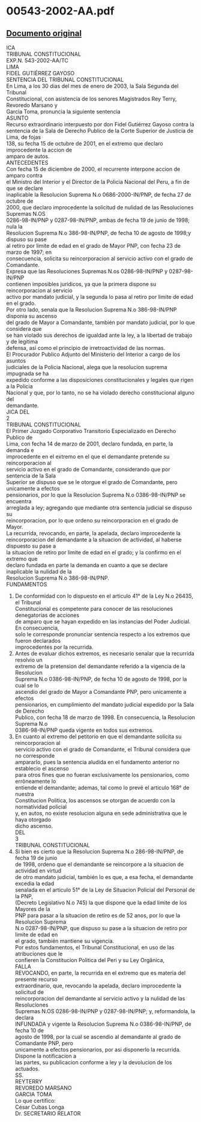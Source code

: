 
00543-2002-AA.pdf
=================
  
[Documento original](https://tc.gob.pe/jurisprudencia/2003/00543-2002-AA.pdf)  
---  
ICA  
TRIBUNAL CONSTITUCIONAL  
EXP.N. 543-2002-AA/TC  
LIMA  
FIDEL GUTIÉRREZ GAYOSO  
SENTENCIA DEL TRIBUNAL CONSTITUCIONAL  
En Lima, a los 30 dias del mes de enero de 2003, la Sala Segunda del Tribunal  
Constitucional, con asistencia de los senores Magistrados Rey Terry, Revoredo Marsano y  
Garcia Toma, pronuncia la siguiente sentencia  
ASUNTO  
Recurso extraordinario interpuesto por don Fidel Gutiérrez Gayoso contra la  
sentencia de la Sala de Derecho Publico de la Corte Superior de Justicia de Lima, de fojas  
138, su fecha 15 de octubre de 2001, en el extremo que declaro improcedente la accion de  
amparo de autos.  
ANTECEDENTES  
Con fecha 15 de diciembre de 2000, el recurrente interpone accion de amparo contra  
el Ministro del Interior y el Director de la Policia Nacional del Peru, a fin de que se declare  
inaplicable la Resolucion Suprema N.o 0686-2000-IN/PNP, de fecha 27 de octubre de  
2000, que declaro improcedente la solicitud de nulidad de las Resoluciones Supremas N.OS  
0286-98-IN/PNP y 0287-98-IN/PNP, ambas de fecha 19 de junio de 1998; nula la  
Resolucion Suprema N.o 386-98-IN/PNP, de fecha 10 de agosto de 1998;y dispuso su pase  
al retiro por limite de edad en el grado de Mayor PNP, con fecha 23 de marzo de 1997; en  
consecuencia, solicita su reincorporacion al servicio activo con el grado de Comandante.  
Expresa que las Resoluciones Supremas N.os 0286-98-IN/PNP y 0287-98-IN/PNP  
contienen imposibles juridicos, ya que la primera dispone su reincorporacion al servicio  
activo por mandato judicial, y la segunda lo pasa al retiro por limite de edad en el grado.  
Por otro lado, senala que la Resolucion Suprema N.o 386-98-IN/PNP disponia su ascenso  
del grado de Mayor a Comandante, también por mandato judicial, por lo que considera que  
se han violado sus derechos de igualdad ante la ley, a la libertad de trabajo y de legitima  
defensa, asi como el principio de irretroactividad de las normas.  
El Procurador Publico Adjunto del Ministerio del Interior a cargo de los asuntos  
judiciales de la Policia Nacional, alega que la resolucion suprema impugnada se ha  
expedido conforme a las disposiciones constitucionales y legales que rigen a la Policia  
Nacional y que, por lo tanto, no se ha violado derecho constitucional alguno del  
demandante.  
JICA DEL  
2  
TRIBUNAL CONSTITUCIONAL  
El Primer Juzgado Corporativo Transitorio Especializado en Derecho Publico de  
Lima, con fecha 14 de marzo de 2001, declaro fundada, en parte, la demanda e  
improcedente en el extremo en el que el demandante pretende su reincorporacion al  
servicio activo en el grado de Comandante, considerando que por sentencia de la Sala  
Superior se dispuso que se le otorgue el grado de Comandante, pero unicamente a efectos  
pensionarios, por lo que la Resolucion Suprema N.o 0386-98-IN/PNP se encuentra  
arreglada a ley; agregando que mediante otra sentencia judicial se dispuso su  
reincorporacion, por lo que ordeno su reincorporacion en el grado de Mayor.  
La recurrida, revocando, en parte, la apelada, declaro improcedente la  
reincorporacion del demandante a la situacion de actividad, al haberse dispuesto su pase a  
la situacion de retiro por limite de edad en el grado; y la confirmo en el extremo que  
declaro fundada en parte la demanda en cuanto a que se declare inaplicable la nulidad de la  
Resolucion Suprema N.o 386-98-IN/PNP.  
FUNDAMENTOS  
1. De conformidad con lo dispuesto en el articulo 41° de la Ley N.o 26435, el Tribunal  
Constitucional es competente para conocer de las resoluciones denegatorias de acciones  
de amparo que se hayan expedido en las instancias del Poder Judicial. En consecuencia,  
solo le corresponde pronunciar sentencia respecto a los extremos que fueron declarados  
improcedentes por la recurrida.  
2. Antes de evaluar dichos extremos, es necesario senalar que la recurrida resolvio un  
extremo de la pretension del demandante referido a la vigencia de la Resolucion  
Suprema N.o 0386-98-IN/PNP, de fecha 10 de agosto de 1998, por la cual se lo  
ascendio del grado de Mayor a Comandante PNP, pero unicamente a efectos  
pensionarios, en cumplimiento del mandato judicial expedido por la Sala de Derecho  
Publico, con fecha 18 de marzo de 1998. En consecuencia, la Resolucion Suprema N.o  
0386-98-IN/PNP queda vigente en todos sus extremos.  
3. En cuanto al extremo del petitorio en que el demandante solicita su reincorporacion al  
servicio activo con el grado de Comandante, el Tribunal considera que no corresponde  
ampararlo, pues la sentencia aludida en el fundamento anterior no establecio el ascenso  
para otros fines que no fueran exclusivamente los pensionarios, como errôneamente lo  
entiende el demandante; ademas, tal como lo prevé el articulo 168° de nuestra  
Constitucion Politica, los ascensos se otorgan de acuerdo con la normatividad policial  
y, en autos, no existe resolucion alguna en sede administrativa que le haya otorgado  
dicho ascenso.  
DEL  
3  
TRIBUNAL CONSTITUCIONAL  
4. Si bien es cierto que la Resolucion Suprema N.o 286-98-IN/PNP, de fecha 19 de junio  
de 1998, ordeno que el demandante se reincorpore a la situacion de actividad en virtud  
de otro mandato judicial, también lo es que, a esa fecha, el demandante excedia la edad  
senalada en el articulo 51° de la Ley de Situacion Policial del Personal de la PNP,  
(Decreto Legislativo N.o 745) la que dispone que la edad limite de los Mayores de la  
PNP para pasar a la situacion de retiro es de 52 anos, por lo que la Resolucion Suprema  
N.o 0287-98-IN/PNP, que dispuso su pase a la situacion de retiro por limite de edad en  
el grado, también mantiene su vigencia.  
Por estos fundamentos, el Tribunal Constitucional, en uso de las atribuciones que le  
confieren la Constitucion Politica del Peri y su Ley Orgânica,  
FALLA  
REVOCANDO, en parte, la recurrida en el extremo que es materia del presente recurso  
extraordinario, que, revocando la apelada, declaro improcedente la solicitud de  
reincorporacion del demandante al servicio activo y la nulidad de las Resoluciones  
Supremas N.OS 0286-98-IN/PNP y 0287-98-IN/PNP; y, reformandola, la declara  
INFUNDADA y vigente la Resolucion Suprema N.o 0386-98-IN/PNP, de fecha 10 de  
agosto de 1998, por la cual se ascendio al demandante al grado de Comandante PNP, pero  
unicamente a efectos pensionarios, por asi disponerlo la recurrida. Dispone la notificacion a  
las partes, su publicacion conforme a ley y la devolucion de los actuados.  
SS.  
REYTERRY  
REVOREDO MARSANO  
GARCIA TOMA  
Lo que certifico:  
César Cubas Longa  
Dr. SECRETARIO RELATOR